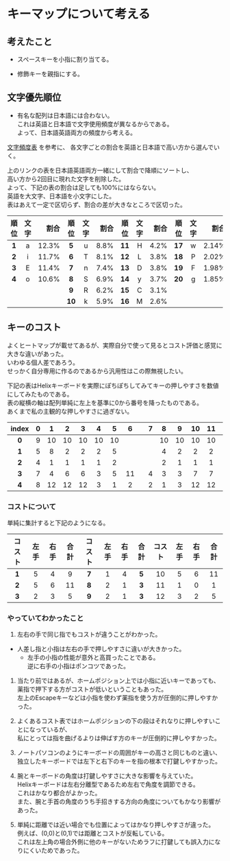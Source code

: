 # キーマップについて考える

##  考えたこと

* スペースキーを小指に割り当てる。

* 修飾キーを親指にする。


## 文字優先順位

* 有名な配列は日本語には合わない。  
これは英語と日本語で文字使用頻度が異なるからである。  
よって、日本語英語両方の頻度から考える。  

[文字頻度表](http://www7.plala.or.jp/dvorakjp/hinshutu.htm) を参考に、
各文字ごとの割合を英語と日本語で高い方から選んでいく。  

上のリンクの表を日本語英語両方一緒にして割合で降順にソートし、  
高い方から2回目に現れた文字を削除した。  
よって、下記の表の割合は足しても100%にはならない。  
英語を大文字、日本語を小文字にした。  
表はあえて一定で区切らず、割合の差が大きなところで区切った。

| 順位  | 文字  | 割合  | 順位   | 文字  | 割合 | 順位   | 文字  | 割合 | 順位   | 文字  | 割合  | 順位   | 文字  | 割合   |
| :---: | :---: | ---:  | :---:  | :---: | ---: | :---:  | :---: | ---: | :---:  | :---: | ---:  | :---:  | :---: | ---:   |
| **1** | a     | 12.3% | **5**  | u     | 8.8% | **11** | H     | 4.2% | **17** | w     | 2.14% | **21** | B     | 1.64%  |
| **2** | i     | 11.7% | **6**  | T     | 8.1% | **12** | L     | 3.8% | **18** | P     | 2.02% | **22** | z     | 1.38%  |
| **3** | E     | 11.4% | **7**  | n     | 7.4% | **13** | D     | 3.8% | **19** | F     | 1.98% | **23** | V     | 0.99%  |
| **4** | o     | 10.6% | **8**  | S     | 6.9% | **14** | y     | 3.7% | **20** | g     | 1.85% | **24** | J     | 0.205% |
|       |       |       | **9**  | R     | 6.2% | **15** | C     | 3.1% |        |       |       | **25** | X     | 0.176% |
|       |       |       | **10** | k     | 5.9% | **16** | M     | 2.6% |        |       |       | **26** | Q     | 0.083% |


## キーのコスト

よくヒートマップが載せてあるが、実際自分で使って見るとコスト評価と感覚に大きな違いがあった。  
いわゆる個人差であろう。  
せっかく自分専用に作るのであるから汎用性はこの際無視したい。  

下記の表はHelixキーボードを実際にぽちぽちしてみてキーの押しやすさを数値にしてみたものである。  
表の縦横の軸は配列単純に左上を基準に0から番号を降ったものである。  
あくまで私の主観的な押しやすさに過ぎない。  

| index | 0     | 1     | 2     | 3     | 4     | 5     | 6     |       | 7     | 8     | 9     | 10    | 11    | 12    | 13    |
| :---: | :---: | :---: | :---: | :---: | :---: | :---: | :---: | :---: | :---: | :---: | :---: | :---: | :---: | :---: | :---: |
| **0** | 9     | 10    | 10    | 10    | 10    | 10    |       |       |       | 10    | 10    | 10    | 10    | 10    | 10    |
| **1** | 5     | 8     | 2     | 2     | 2     | 5     |       |       |       | 4     | 2     | 2     | 2     | 7     | 5     |
| **2** | 4     | 1     | 1     | 1     | 1     | 2     |       |       |       | 2     | 1     | 1     | 1     | 2     | 4     |
| **3** | 7     | 4     | 6     | 6     | 3     | 5     | 11    |       | 4     | 3     | 3     | 7     | 7     | 6     | 7     |
| **4** | 8     | 12    | 12    | 12    | 3     | 1     | 2     |       | 2     | 1     | 3     | 12    | 12    | 9     | 8     |

### コストについて

単純に集計すると下記のようになる。

| コスト | 左手  | 右手  | 合計  | コスト | 左手  | 右手  | 合計  | コスト | 左手  | 右手  | 合計  |
| :---:  | :---: | :---: | :---: | :---:  | :---: | :---: | :---: | :---:  | :---: | :---: | :---: |
| **1**      | 5     | 4     | 9     | **7**      | 1     | 4     | **5**     | 10     | 5     | 6     | 11    |
| **2**      | 5     | 6     | 11    | **8**      | 2     | 1     | **3**     | 11     | 1     | 0     | 1     |
| **3**      | 2     | 3     | 5     | **9**      | 2     | 1     | **3**     | 12     | 3     | 2     | 5     |















### やっていてわかったこと

1. 左右の手で同じ指でもコストが違うことがわかった。
* 人差し指と小指は左右の手で押しやすさに違いが大きかった。
	* 左手の小指の性能が意外と高買ったことである。  
	逆に右手の小指はポンコツであった。

1. 当たり前ではあるが、ホームポジション上では小指に近いキーであっても、  
薬指で押下する方がコストが低いということもあった。  
左上のEscapeキーなどは小指を使わず薬指を使う方が圧倒的に押しやすかった。  

1. よくあるコスト表ではホームポジションの下の段はそれなりに押しやすいことになっているが、  
私にとっては指を曲げるよりは伸ばす方のキーが圧倒的に押しやすかった。  

1. ノートパソコンのようにキーボードの周囲がキーの高さと同じものと違い、  
独立したキーボードでは左下と右下のキーを指の根本で打鍵しやすかった。  

1. 腕とキーボードの角度は打鍵しやすさに大きな影響を与えていた。  
Helixキーボードは左右分離型であるため左右で角度を調節できる。  
これはかなり都合がよかった。  
また、腕と手首の角度のうち手招きする方向の角度についてもかなり影響があった。  

1. 単純に距離では近い場合でも位置によってはかなり押しやすさが違った。  
例えば、(0,0)と(0,1)では距離とコストが反転している。  
これは左上角の場合外側に他のキーがないためラフに打鍵しても誤入力になりにくいためであった。


